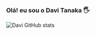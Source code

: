 ### Olá! eu sou o Davi Tanaka 🖐️

![Davi GitHub stats](https://github-readme-stats.vercel.app/api?username=davidtanaka&show_icons=true&theme=hingcontrast)
>
